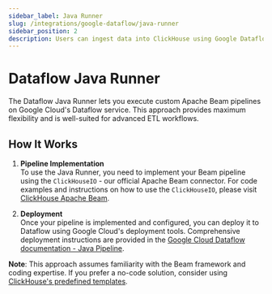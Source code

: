 ```yaml
---
sidebar_label: Java Runner
slug: /integrations/google-dataflow/java-runner
sidebar_position: 2
description: Users can ingest data into ClickHouse using Google Dataflow Java Runner
---
```


# Dataflow Java Runner

The Dataflow Java Runner lets you execute custom Apache Beam pipelines on Google Cloud's Dataflow service. This approach provides maximum flexibility and is well-suited for advanced ETL workflows.

## How It Works

1. **Pipeline Implementation**  
   To use the Java Runner, you need to implement your Beam pipeline using the `ClickHouseIO` - our official Apache Beam connector. For code examples and instructions on how to use the `ClickHouseIO`, please visit [ClickHouse Apache Beam](../../apache-beam).

2. **Deployment**  
   Once your pipeline is implemented and configured, you can deploy it to Dataflow using Google Cloud's deployment tools. Comprehensive deployment instructions are provided in the [Google Cloud Dataflow documentation - Java Pipeline](https://cloud.google.com/dataflow/docs/quickstarts/create-pipeline-java).

**Note**: This approach assumes familiarity with the Beam framework and coding expertise. If you prefer a no-code solution, consider using [ClickHouse's predefined templates](./templates).  